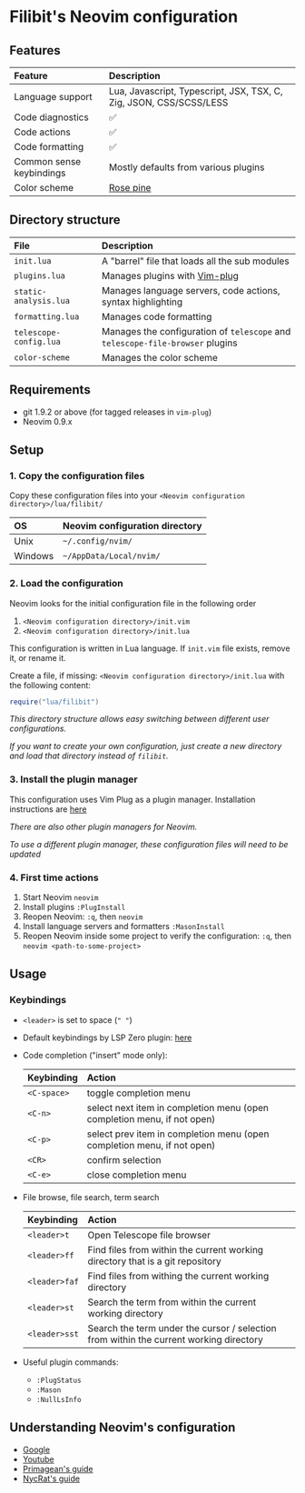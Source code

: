 # Filibit's Neovim configuration

## Features

| Feature                  | Description                                                        |
| :----------------------- | :----------------------------------------------------------------- |
| Language support         | Lua, Javascript, Typescript, JSX, TSX, C, Zig, JSON, CSS/SCSS/LESS |
| Code diagnostics         | :white_check_mark:                                                 |
| Code actions             | :white_check_mark:                                                 |
| Code formatting          | :white_check_mark:                                                 |
| Common sense keybindings | Mostly defaults from various plugins                               |
| Color scheme             | [Rose pine](https://github.com/rose-pine/neovim)                   |

## Directory structure

| File                   | Description                                                                   |
| :--------------------- | :---------------------------------------------------------------------------- |
| `init.lua`             | A "barrel" file that loads all the sub modules                                |
| `plugins.lua`          | Manages plugins with [Vim-plug](https://github.com/junegunn/vim-plug)         |
| `static-analysis.lua`  | Manages language servers, code actions, syntax highlighting                   |
| `formatting.lua`       | Manages code formatting                                                       |
| `telescope-config.lua` | Manages the configuration of `telescope` and `telescope-file-browser` plugins |
| `color-scheme`         | Manages the color scheme                                                      |

## Requirements

-   git 1.9.2 or above (for tagged releases in `vim-plug`)
-   Neovim 0.9.x

## Setup

### 1. Copy the configuration files

Copy these configuration files into your `<Neovim configuration directory>/lua/filibit/`

| OS      | Neovim configuration directory |
| :------ | :----------------------------- |
| Unix    | `~/.config/nvim/`              |
| Windows | `~/AppData/Local/nvim/`        |

### 2. Load the configuration

Neovim looks for the initial configuration file in the following order

1. `<Neovim configuration directory>/init.vim`
2. `<Neovim configuration directory>/init.lua`

This configuration is written in Lua language. If `init.vim` file exists, remove it, or rename it.

Create a file, if missing: `<Neovim configuration directory>/init.lua` with the following content:

```lua
require("lua/filibit")
```

_This directory structure allows easy switching between different user configurations._

_If you want to create your own configuration, just create a new directory and load that directory instead of `filibit`._

### 3. Install the plugin manager

This configuration uses Vim Plug as a plugin manager. Installation instructions are [here](https://github.com/junegunn/vim-plug)

_There are also other plugin managers for Neovim._

_To use a different plugin manager, these configuration files will need to be updated_

### 4. First time actions

1. Start Neovim `neovim`
2. Install plugins `:PlugInstall`
3. Reopen Neovim: `:q`, then `neovim`
4. Install language servers and formatters `:MasonInstall`
5. Reopen Neovim inside some project to verify the configuration: `:q`, then `neovim <path-to-some-project>`

## Usage

### Keybindings

-   `<leader>` is set to space (`" "`)
-   Default keybindings by LSP Zero plugin: [here](https://github.com/VonHeikemen/lsp-zero.nvim?tab=readme-ov-file#keybindings)
-   Code completion ("insert" mode only):

    | Keybinding  | Action                                                                  |
    | :---------- | :---------------------------------------------------------------------- |
    | `<C-space>` | toggle completion menu                                                  |
    | `<C-n>`     | select next item in completion menu (open completion menu, if not open) |
    | `<C-p>`     | select prev item in completion menu (open completion menu, if not open) |
    | `<CR>`      | confirm selection                                                       |
    | `<C-e>`     | close completion menu                                                   |

-   File browse, file search, term search

    | Keybinding    | Action                                                                                 |
    | :------------ | :------------------------------------------------------------------------------------- |
    | `<leader>t`   | Open Telescope file browser                                                            |
    | `<leader>ff`  | Find files from within the current working directory that is a git repository          |
    | `<leader>faf` | Find files from withing the current working directory                                  |
    | `<leader>st`  | Search the term from within the current working directory                              |
    | `<leader>sst` | Search the term under the cursor / selection from within the current working directory |

-   Useful plugin commands:
    -   `:PlugStatus`
    -   `:Mason`
    -   `:NullLsInfo`

## Understanding Neovim's configuration

-   [Google](https://google.com)
-   [Youtube](https://youtube.com)
-   [Primagean's guide](https://www.youtube.com/watch?v=w7i4amO_zaE)
-   [NycRat's guide](https://www.youtube.com/watch?v=5HXINnalrAQ)
